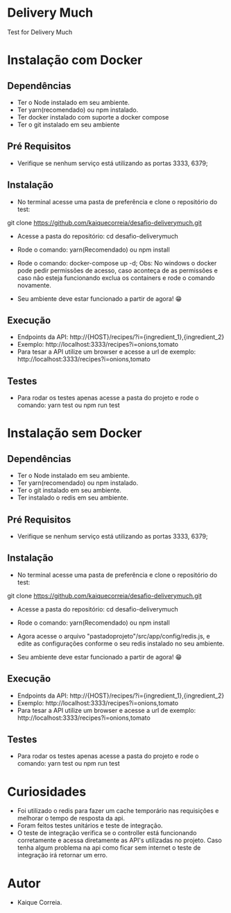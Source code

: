 # Delivery Much

Test for Delivery Much

# Instalação com Docker

## Dependências

- Ter o Node instalado em seu ambiente.
- Ter yarn(recomendado) ou npm instalado.
- Ter docker instalado com suporte a docker compose
- Ter o git instalado em seu ambiente

## Pré Requisitos

- Verifique se nenhum serviço está utilizando as portas 3333, 6379;

## Instalação

- No terminal acesse uma pasta de preferência e clone o repositório do test:

git clone https://github.com/kaiquecorreia/desafio-deliverymuch.git

- Acesse a pasta do repositório: cd desafio-deliverymuch
- Rode o comando: yarn(Recomendado) ou npm install
- Rode o comando: docker-compose up -d; Obs: No windows o docker pode pedir permissões de acesso, caso aconteça de as permissões e caso não esteja funcionando exclua os containers e rode o comando novamente.

- Seu ambiente deve estar funcionado a partir de agora! 😁

## Execução

- Endpoints da API: http://{HOST}/recipes/?i={ingredient_1},{ingredient_2}
- Exemplo: http://localhost:3333/recipes?i=onions,tomato
- Para tesar a API utilize um browser e acesse a url de exemplo:
  http://localhost:3333/recipes?i=onions,tomato

## Testes

- Para rodar os testes apenas acesse a pasta do projeto e rode o comando:
  yarn test ou npm run test

# Instalação sem Docker

## Dependências

- Ter o Node instalado em seu ambiente.
- Ter yarn(recomendado) ou npm instalado.
- Ter o git instalado em seu ambiente.
- Ter instalado o redis em seu ambiente.

## Pré Requisitos

- Verifique se nenhum serviço está utilizando as portas 3333, 6379;

## Instalação

- No terminal acesse uma pasta de preferência e clone o repositório do test:

git clone https://github.com/kaiquecorreia/desafio-deliverymuch.git

- Acesse a pasta do repositório: cd desafio-deliverymuch
- Rode o comando: yarn(Recomendado) ou npm install
- Agora acesse o arquivo "pastadoprojeto"/src/app/config/redis.js, e edite as configurações conforme o seu redis instalado no seu ambiente.

- Seu ambiente deve estar funcionado a partir de agora! 😁

## Execução

- Endpoints da API: http://{HOST}/recipes/?i={ingredient_1},{ingredient_2}
- Exemplo: http://localhost:3333/recipes?i=onions,tomato
- Para tesar a API utilize um browser e acesse a url de exemplo:
  http://localhost:3333/recipes?i=onions,tomato

## Testes

- Para rodar os testes apenas acesse a pasta do projeto e rode o comando:
  yarn test ou npm run test

# Curiosidades

- Foi utilizado o redis para fazer um cache temporário nas requisições e melhorar o tempo de resposta da api.
- Foram feitos testes unitários e teste de integração.
- O teste de integração verifica se o controller está funcionando corretamente e acessa diretamente as API's utilizadas no projeto. Caso tenha algum problema na api como ficar sem internet o teste de integração irá retornar um erro.

# Autor

- Kaique Correia.

